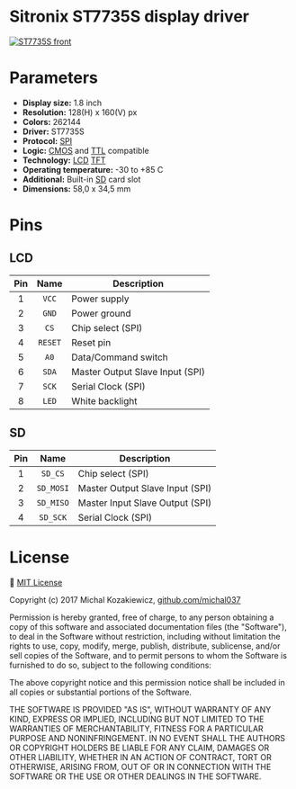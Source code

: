 # Sitronix ST7735S display driver
[![ST7735S front](https://raw.githubusercontent.com/michal037/driver-ST7735S/master/photos/front_small.png)](https://raw.githubusercontent.com/michal037/driver-ST7735S/master/photos/front.png)


# Parameters
* **Display size:** 1.8 inch
* **Resolution:** 128(H) x 160(V) px
* **Colors:** 262144
* **Driver:** ST7735S
* **Protocol:** [SPI](https://en.wikipedia.org/wiki/Serial_Peripheral_Interface_Bus)
* **Logic:** [CMOS](https://en.wikipedia.org/wiki/CMOS) and [TTL](https://en.wikipedia.org/wiki/Transistor%E2%80%93transistor_logic) compatible
* **Technology:** [LCD](https://en.wikipedia.org/wiki/Liquid-crystal_display) [TFT](https://en.wikipedia.org/wiki/Thin-film_transistor)
* **Operating temperature:** -30 to +85 C
* **Additional:** Built-in [SD](https://en.wikipedia.org/wiki/Secure_Digital) card slot
* **Dimensions:** 58,0 x 34,5 mm


# Pins
## LCD
| Pin | Name | Description |
| :---: | :---: | --- |
| 1 | `VCC` | Power supply |
| 2 | `GND` | Power ground |
| 3 | `CS` | Chip select (SPI) |
| 4 | `RESET` | Reset pin |
| 5 | `A0` | Data/Command switch |
| 6 | `SDA` | Master Output Slave Input (SPI) |
| 7 | `SCK` | Serial Clock (SPI) |
| 8 | `LED` | White backlight |

## SD
| Pin | Name | Description |
| :---: | :---: | --- |
| 1 | `SD_CS` | Chip select (SPI) |
| 2 | `SD_MOSI` | Master Output Slave Input (SPI) |
| 3 | `SD_MISO` | Master Input Slave Output (SPI) |
| 4 | `SD_SCK` | Serial Clock (SPI) |


# License
:page_facing_up: [MIT License](https://raw.githubusercontent.com/michal037/driver-ST7735S/master/LICENSE)

Copyright (c) 2017 Michal Kozakiewicz, [github.com/michal037](https://github.com/michal037)

Permission is hereby granted, free of charge, to any person obtaining a copy of this software and associated documentation files (the "Software"), to deal in the Software without restriction, including without limitation the rights to use, copy, modify, merge, publish, distribute, sublicense, and/or sell copies of the Software, and to permit persons to whom the Software is furnished to do so, subject to the following conditions:

The above copyright notice and this permission notice shall be included in all copies or substantial portions of the Software.

THE SOFTWARE IS PROVIDED "AS IS", WITHOUT WARRANTY OF ANY KIND, EXPRESS OR IMPLIED, INCLUDING BUT NOT LIMITED TO THE WARRANTIES OF MERCHANTABILITY, FITNESS FOR A PARTICULAR PURPOSE AND NONINFRINGEMENT. IN NO EVENT SHALL THE AUTHORS OR COPYRIGHT HOLDERS BE LIABLE FOR ANY CLAIM, DAMAGES OR OTHER LIABILITY, WHETHER IN AN ACTION OF CONTRACT, TORT OR OTHERWISE, ARISING FROM, OUT OF OR IN CONNECTION WITH THE SOFTWARE OR THE USE OR OTHER DEALINGS IN THE SOFTWARE.
